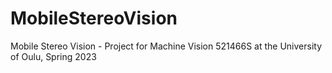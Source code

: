 # MobileStereoVision
Mobile Stereo Vision - Project for Machine Vision 521466S at the University of Oulu, Spring 2023
